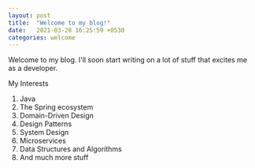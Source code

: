 ```yaml
---
layout: post
title:  "Welcome to my blog!"
date:   2021-03-28 16:25:59 +0530
categories: welcome
---
```


<style type="text/css">
	.site-title::before {
	content: url("./../../../../assets/images/logo.png");
	display: inline-block;
	position: relative;
	top: 5px;
	margin-right: 5px;
}	
</style>

Welcome to my blog. I'll soon start writing on a lot of stuff that excites me as a developer. 

My Interests

1. Java
2. The Spring ecosystem
3. Domain-Driven Design
4. Design Patterns
5. System Design
6. Microservices
7. Data Structures and Algorithms
8. And much more stuff

